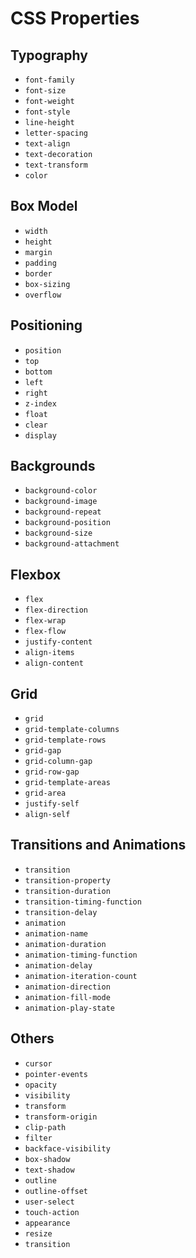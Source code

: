 # CSS Properties

## Typography

- `font-family`
- `font-size`
- `font-weight`
- `font-style`
- `line-height`
- `letter-spacing`
- `text-align`
- `text-decoration`
- `text-transform`
- `color`

## Box Model

- `width`
- `height`
- `margin`
- `padding`
- `border`
- `box-sizing`
- `overflow`

## Positioning

- `position`
- `top`
- `bottom`
- `left`
- `right`
- `z-index`
- `float`
- `clear`
- `display`

## Backgrounds

- `background-color`
- `background-image`
- `background-repeat`
- `background-position`
- `background-size`
- `background-attachment`

## Flexbox

- `flex`
- `flex-direction`
- `flex-wrap`
- `flex-flow`
- `justify-content`
- `align-items`
- `align-content`

## Grid

- `grid`
- `grid-template-columns`
- `grid-template-rows`
- `grid-gap`
- `grid-column-gap`
- `grid-row-gap`
- `grid-template-areas`
- `grid-area`
- `justify-self`
- `align-self`

## Transitions and Animations

- `transition`
- `transition-property`
- `transition-duration`
- `transition-timing-function`
- `transition-delay`
- `animation`
- `animation-name`
- `animation-duration`
- `animation-timing-function`
- `animation-delay`
- `animation-iteration-count`
- `animation-direction`
- `animation-fill-mode`
- `animation-play-state`

## Others

- `cursor`
- `pointer-events`
- `opacity`
- `visibility`
- `transform`
- `transform-origin`
- `clip-path`
- `filter`
- `backface-visibility`
- `box-shadow`
- `text-shadow`
- `outline`
- `outline-offset`
- `user-select`
- `touch-action`
- `appearance`
- `resize`
- `transition`

